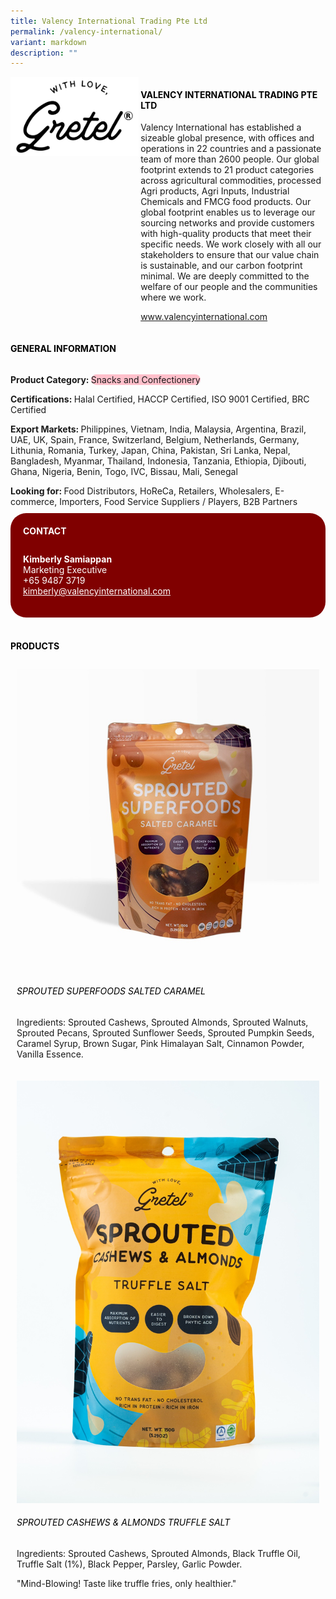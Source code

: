 ```yaml
---
title: Valency International Trading Pte Ltd
permalink: /valency-international/
variant: markdown
description: ""
---
```

<div class="flex-paragraph">
	<div style="display: flex; flex-wrap: wrap;" class="flex-container">
		<div style="flex: 1 1 40%; display: block;" class="card sgds">
			<img src="/images/Valency%20International/valency_international_logo.png">
		</div>
		<div style="flex: 1 1 58%; display: block; margin-left: 3px" class="card-sgds">
			<h4 style="text-transform: uppercase; color: black;"><b>Valency International Trading Pte Ltd</b></h4>
			<p>Valency International has established a sizeable global presence, with offices and operations in 22 countries and a passionate team of more than 2600 people. Our global footprint extends to 21 product categories across agricultural commodities, processed Agri products, Agri Inputs, Industrial Chemicals and FMCG food products. Our global footprint enables us to leverage our sourcing networks and provide customers with high-quality products that meet their specific needs. We work closely with all our stakeholders to ensure that our value chain is sustainable, and our carbon footprint minimal. We are deeply committed to the welfare of our people and the communities where we work.</p>
			<p><a target="_blank" href="https://www.valencyinternational.com">www.valencyinternational.com</a></p>
		</div>
	</div>
</div>

<h4 style="text-transform: uppercase; color: black;">
	<b>General Information</b>
</h4>
<div style="display: flex; flex-wrap: wrap;" class="flex-container">
	<div style="flex: 1 1 65%; display: block; align-self: stretch" class="card sgds">
		<div class="flex-paragraph">
			<p>
				<b>Product Category: </b>
				<span style="background-color: pink; border-radius: 10px;">Snacks and Confectionery</span>
			</p>
			<p>
				<b>Certifications: </b>Halal Certified, HACCP Certified, ISO 9001 Certified, BRC Certified
			</p>
			<p>
				<b>Export Markets: </b>Philippines, Vietnam, India, Malaysia, Argentina, Brazil, UAE, UK, Spain, France, Switzerland, Belgium, Netherlands, Germany, Lithunia, Romania, Turkey, Japan, China, Pakistan, Sri Lanka, Nepal, Bangladesh, Myanmar, Thailand, Indonesia, Tanzania, Ethiopia, Djibouti, Ghana, Nigeria, Benin, Togo, IVC, Bissau, Mali, Senegal
			</p>
			<p style="margin-bottom: 10px;">
				<b>Looking for: </b>Food Distributors, HoReCa, Retailers, Wholesalers, E-commerce, Importers, Food Service Suppliers / Players, B2B Partners
			</p>
		</div>
	</div>
	<div style="flex: 1 1 35%; padding: 10px; display: block; background-color: maroon; border-radius: 25px; align-self: center;" class="card sgds">
		<h4 style="color: white; margin-top: 10px; margin-left: 10px;">CONTACT</h4>
		<div class="flex-paragraph">
			<p style="padding: 10px; color: white;">
				<b>Kimberly Samiappan</b>
				<br>Marketing Executive<br>+65 9487 3719<br>
				<a style="color: white;" href="mailto:kimberly@valencyinternational.com">kimberly@valencyinternational.com</a>
			</p>
		</div>
	</div>
</div>
<br>
<h4 style="text-transform: uppercase; color: black;">
	<b>Products</b>
</h4>
<div style="display: flex; flex-wrap: wrap;">
	<div style="flex: 1 1 47%; margin: 10px; display: block;" class="card sgds">
		<div style="display: block;" class="flex-image">
			<img src="/images/Valency%20International/valency_international_product_01.jpg">
		</div>
		<div class="flex-paragraph">
			<h6 style="text-transform: uppercase; color: black;">Sprouted Superfoods Salted Caramel</h6>
			<p>Ingredients: Sprouted Cashews, Sprouted Almonds, Sprouted Walnuts, Sprouted Pecans, Sprouted Sunflower Seeds, Sprouted Pumpkin Seeds, Caramel Syrup, Brown Sugar, Pink Himalayan Salt, Cinnamon Powder, Vanilla Essence.</p>
		</div>
	</div>
	<div style="flex: 1 1 47%; margin: 10px; display: block;" class="card sgds">
		<div style="display: block;" class="flex-image">
			<img src="/images/Valency%20International/valency_international_product_02.jpg">
		</div>
		<div class="flex-paragraph">
			<h6 style="text-transform: uppercase; color: black;">Sprouted Cashews &amp; Almonds Truffle Salt</h6>
			<p>Ingredients: Sprouted Cashews, Sprouted Almonds, Black Truffle Oil, Truffle Salt (1%), Black Pepper, Parsley, Garlic Powder.</p>
			<p>"Mind-Blowing! Taste like truffle fries, only healthier."</p>
		</div>
	</div>
</div>